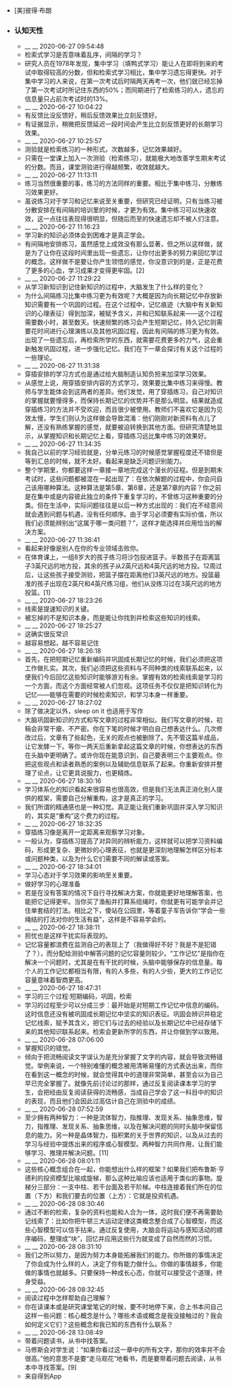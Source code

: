 - [美]彼得·布朗
- ### 认知天性
    - __ __ 2020-06-27 09:54:48
    - 检索式学习是否意味着乱序，间隔的学习？
    - 研究人员在1978年发现，集中学习（填鸭式学习）能让人在即将到来的考试中取得较高的分数，但和检索式学习相比，集中学习遗忘得更快。对于集中学习的人来说，在第一次考试后时隔两天再考一次，他们就已经忘掉了第一次考试时所记住东西的50%；而同期进行了检索练习的人，遗忘的信息量只占前次考试时的13%。
    - __ __ 2020-06-27 10:04:22
    - 有反馈比没反馈好，稍后反馈效果比立刻反馈好。
    - 有证据显示，稍微把反馈延迟一段时间会产生比立刻反馈更好的长期学习效果。
    - __ __ 2020-06-27 10:25:57
    - 测验就是检索练习的一种形式，次数越多，记忆效果越好。
    - 只需在一堂课上加入一次测验（检索练习），就能极大地改善学生期末考试的分数。而且，课堂测验进行得越频繁，收效就越大。
    - __ __ 2020-06-27 11:13:11
    - 练习当然很重要的事，练习的方法同样的重要。相比于集中练习，分散练习效果更好。
    - 虽说练习对于学习和记忆来说至关重要，但研究已经证明，只有当练习被分散安排在有间隔的培训里的时候，才更为有效。集中练习可以快速收效，这一点往往表现得很明显，但随后而至的快速遗忘却不被人们注意。
    - __ __ 2020-06-27 11:16:23
    - 学习新的知识必须体会到困难才是真正学会。
    - 有间隔地安排练习，虽然感觉上成效没有那么显著，但之所以这样做，就是为了让你在这段时间里出现一些遗忘，让你付出更多的努力来回忆学过的概念。这样做不是要让你产生领悟的感觉，你没意识到的是，正是花费了更多的心血，学习成果才变得更牢固。[2]
    - __ __ 2020-06-27 11:29:22
    - 从学习新知识到记住新知识的过程中，大脑发生了什么样的变化？
    - 为什么间隔练习比集中练习更为有效呢？大概是因为向长期记忆中存放新知识需要有一个巩固的过程。在这个过程中，记忆痕迹（大脑中有关新知识的心理表征）得到加深，被赋予含义，并和已知联系起来——这个过程需要数小时，甚至数天。快速频繁的练习会产生短期记忆，持久记忆则需要花时间进行心理演练以及其他巩固过程，因此有间隔的练习更为有效。出现了一些遗忘后，再检索所学的东西，就需要花费更多的力气，这会重新触发巩固过程，进一步强化记忆。我们在下一章会探讨有关这个过程的一些理论。
    - __ __ 2020-06-27 11:31:38
    - 穿插安排的学习方式也是通过给大脑制造认知负担来加深学习效果。
    - 从感觉上说，用穿插安排内容的方式学习，效果要比集中练习来得慢。教师与学生能体会到这两者的差异。他们发觉，用了穿插练习，自己对知识的掌握就要慢得多，而保持长期记忆的优势并不是那么明显。结果就造成穿插练习的方法并不受欢迎，而且很少被使用。教师们不喜欢它是因为见效太慢，学生们则认为这样做会导致混淆：他们刚刚对新资料有点儿了解，还没有熟练掌握的感觉，就要被迫转换到其他方面。但研究清楚地显示，从掌握知识和长期记忆上看，穿插练习远比集中练习的效果好。
    - __ __ 2020-06-27 11:34:35
    - 我自己以前的学习经验就是，分单元练习的时候感觉掌握程度还不错但是等到汇总的时候，就不太好。看起来是缺乏问题识别能力。
    - 整个学期里，你都要这样一章接一章地完成这个漫长的征程。但是到期末考试时，这些问题都被混在一起出现了：在依次解题的过程中，你会问自己该用哪种算法。这种算法是第5章、第6章，还是第7章的内容？你之前是在集中或是内容彼此独立的条件下重复学习的，不曾练习这种重要的分类。但在生活中，实际问题往往是以后一种方式出现的：我们在不经意间就会遇到问题与机遇，没有任何顺序。由于学习必须要有实际价值，所以我们必须能辨别出“这属于哪一类问题？”，这样才能选择并应用恰当的解决方案。
    - __ __ 2020-06-27 11:36:41
    - 看起来好像是别人在你的专业领域击败你。
    - 在体育课上，一组8岁大的孩子练习将沙包投进篮子。半数孩子在距离篮子3英尺远的地方投，其余的孩子从2英尺远和4英尺远的地方投。12周过后，让这些孩子接受测验，把篮子摆在距离他们3英尺远的地方。投篮最准的孩子出现在2英尺和4英尺练习组，他们从没练习过在3英尺远的地方投篮。[1]
    - __ __ 2020-06-27 18:23:26
    - 线索是提速知识的关键。
    - 被忘掉的不是知识本身，而是能让你找到并检索这些知识的线索。
    - __ __ 2020-06-27 18:25:27
    - 这确实很反常识
    - 越容易想起，越不容易记住
    - __ __ 2020-06-27 18:26:18
    - 首先，在把短期记忆重新编码并巩固成长期记忆的时候，我们必须把这项工作做扎实。其次，我们必须把这些资料与不同种类的线索联系起来，以便我们今后回忆这些知识时能够游刃有余。掌握有效的检索线索是学习的一个方面，而这个方面经常被人们忽视。这项任务不仅仅是把知识转化为记忆——能够在需要的时候检索知识，和学习本身一样重要。
    - __ __ 2020-06-27 18:27:02
    - 除了做决定以外，sleep on it 也适用于写作
    - 大脑巩固新知识的方式和写文章的过程非常相似。我们写文章的时候，初稿会非常干瘪、不严密。你在下笔的时候才明白自己想表达什么。几次修改过后，文章有了些起色，无关的观点也被删除了。先不管这篇半成品，让它发酵一下。等你一两天后重新拿起这篇文章的时候，你想表达的东西在头脑中更明确了。或许你现在能意识到，自己要表明三个主要观点。你把这些观点和读者熟悉的案例以及辅助信息联系了起来。你重新安排并整理了论点，让它更具说服力，也更精炼。
    - __ __ 2020-06-27 18:30:16
    - 学习体系化的知识看起来很容易也很高效，但是我们无法真正消化别人提供的框架，需要自己分解重构，这才是真正的学习。
    - 我们所谓的精通感也是一种幻觉。真正能让我们重新巩固并深入学习知识的，其实是“重构”这个费力的过程。
    - __ __ 2020-06-27 18:32:35
    - 穿插练习像是离开一定距离来观察学习对象。
    - 一般认为，穿插练习提高了对异同的辨析能力，这样就可以把学习资料编码，形成更复杂、更微妙的心理表征，也就是更深刻地理解怎样区分标本或问题种类，以及为什么它们需要不同的解读或答案。
    - __ __ 2020-06-27 18:34:01
    - 学习心态对于学习效果的影响至关重要。
    - 做好学习的心理准备
    - 若是在没有答案的情况下自行寻找解决方案，你就能更好地理解答案，也能把它记得更牢。当你买了渔船并打算系缆绳时，你就更有可能学会并记住单套结的打法。相比之下，傻站在公园里，等着童子军告诉你“学会一些绳结的打法对你的生活有益”，这样是不容易学会的。
    - __ __ 2020-06-27 18:38:11
    - 担忧也是这样干扰实际表现的。
    - 记忆容量都浪费在监测自己的表现上了（我做得好不好？我是不是犯错了？），而分配给测验中解答问题的记忆容量则较少。“工作记忆”是指你在解决一个问题时，尤其是在有干扰的时候，头脑中能够保存的信息量。每个人的工作记忆都相当有限，有的人多些，有的人少些，更大的工作记忆容量意味着智商更高。
    - __ __ 2020-06-27 18:47:31
    - 学习的三个过程:短期编码，巩固，检索
    - 学习的过程至少可以分成三步：最开始是对短期工作记忆中信息的编码。这时信息还没有被巩固成长期记忆中坚实的知识表征。巩固会辨识并稳定记忆线索，赋予其含义，把它们与过去的经验以及长期记忆中已经存储下来的其他知识联系起来。检索会更新所学的东西，并让你做到学以致用。
    - __ __ 2020-06-28 07:06:00
    - 掌握知识的错觉。
    - 倾向于把流畅阅读文字误认为是充分掌握了文字的内容，就会导致流畅错觉。举例来说，一个特别难懂的概念被用清晰易懂的方式表达出来，而你在看到这一概念的时候，就会觉得其中的道理非常简单，甚至会以为自己早已完全掌握了。就像先前讨论过的那样，通过反复阅读课本学习的学生，会把经由反复阅读获得的流畅感，当成自己学会了这一科目中的知识的表现，而且他们会因此过高估计自己在测验中的成绩。
    - __ __ 2020-06-28 07:52:59
    - 至少拥有两种智力：一种是流体智力，指推理、发现关系、抽象思维，智力，指推理、发现关系、抽象思维，以及在解决问题的同时头脑中保留信息的能力。另一种是晶体智力，指积累的关于世界的知识，以及从过去的学习与经验中提炼出来的程序或心智模型。两种智力共同作用，让我们能够学习、推理并解决问题。[11]
    - __ __ 2020-06-28 08:01:11
    - 这些核心概念组合在一起，你能想出什么样的框架？如果我们把布鲁斯·亨德利的投资模型比喻成旋梯，那么这种比喻应该也适用于类似的事物。旋梯分三部分：一支中柱、若干台面及若干阶梯。中柱连接着我们所在的位置（下方）和我们要去的位置（上方）：它就是投资机遇。
    - __ __ 2020-06-28 08:30:46
    - 通过不断的检索，复杂的资料也能和人合为一体，这时我们便不再需要助记线索了：比如你把牛顿三大运动定律这类概念整合成了心智模型，而这些心智模型可以信手拈来。通过反复使用，大脑会将运动与感知活动的顺序编码，整理成“块”，回忆并应用这些行为就变成了自然而然的习惯。
    - __ __ 2020-06-28 08:31:10
    - 我们之所以努力，是因为努力本身能拓展我们的能力。你所做的事情决定了你会成为什么样的人，决定了你有能力做什么。你做的事情越多，你能做的事情也就越多。只要保持一种成长心态，你就可以接受这个道理，终身受益。
    - __ __ 2020-06-28 08:32:45
    - 阅读过程中怎样帮助自己理解？
    - 你在读课本或是研究课堂笔记的时候，要不时地停下来，合上书本问自己这样一些问题：核心概念是什么？哪些术语或概念是我没接触过的？我会如何定义它们？这些概念和我已知的东西有什么联系？
    - __ __ 2020-06-28 13:08:49
    - 带着问题读书，从书中找答案。
    - 马修斯会对学生说：“如果你看过这一章中的所有文字，那你的效率并不会很高。”他的意思不是要“走马观花”地看书，而是要带着问题去阅读，从书本中寻找答案。[9]
    - 来自得到App
